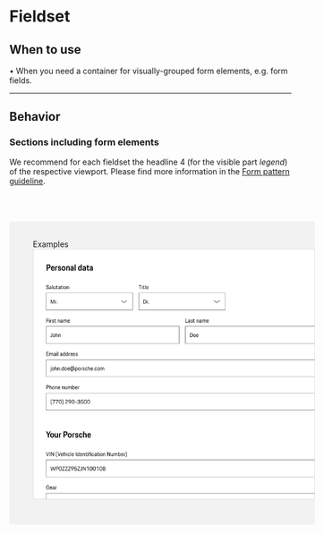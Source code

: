 # Fieldset

## When to use
  • When you need a container for visually-grouped form elements, e.g. form fields.

---

## Behavior

### Sections including form elements
We recommend for each fieldset the headline 4 (for the visible part *legend*) of the respective viewport.
Please find more information in the [Form pattern guideline](patterns/forms).

<div style="background:#F2F2F2; width:100%; margin-top: 64px; padding-top: 32px; padding-left: 42px; padding-bottom: 42px;">
    <p-headline variant="headline-3" tag="h3" style="margin-bottom: 24px;">Examples</p-headline>
    <img src="./assets/fieldset-examples.png" alt="Examples for fieldset" />
</div>
